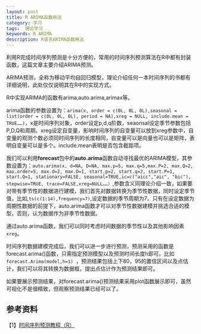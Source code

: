 ```yaml
---
layout: post
title: R ARIMA函数用法
category: 学习
tags:  理论学习        
keywords: R ARIMA
description: R语言ARIMA函数用法
---
```


利用R完成时间序列预测是十分方便的，常用的时间序列预测算法在R中都有封装函数，这篇文章主要介绍ARIMA预测。

ARIMA预测，全称为移动平均自回归模型，理论介绍任何一本时间序列的书都有详细说明，此处仅仅说明其在R中的实现方式。

R中实现ARIMA的函数有arima,auto.arima,arimax等。

arima函数的参数设置为：`arima(x, order = c(0L, 0L, 0L),seasonal = list(order = c(0L, 0L, 0L), period = NA),xreg = NULL, include.mean = TRUE……)`，x是时间序列对象，order设定p,d,q阶数，seaonsal设定季节参数包括P,D,Q和周期，xreg设定自变量，影响时间序列的自变量可以放到xreg参数中，自变量的观测个数必须同时间序列的长度相同，自变量可以是向量也可以是矩阵，表明自变量可以是多个。include.mean表明是否包含截距项。

我们可以利用**forecast**包中的**auto.arima**函数自动寻找最优的ARIMA模型，其参数设置为：`auto.arima(x, d=NA, D=NA, max.p=5, max.q=5,max.P=2, max.Q=2, max.order=5, max.d=2, max.D=1, start.p=2, start.q=2, start.P=1, start.Q=1, stationary=FALSE, seasonal=TRUE,ic=c("aicc","aic", "bic"), stepwise=TRUE, trace=FALSE,xreg=NULL……）`,参数含义同理论介绍一致，如果要对带有季节性的数据进行建模，我们首先对数据转换为季节性数据，同时设定季节值，比如,`ts(c(1:14),frequency=7)`,设定数据的季节周期为7。只有在设定数据为周期性数据的前提下，auto.arima函数才可以对季节性数据建模并挑选合适的模型，否则，认为数据作为非季节性数据。

通过auto.arima函数，我们可以同时考虑时间数据的季节性以及其他影响因素`xreg`。

时间序列数据建模完成后，我们可以进一步进行预测，预测采用的函数是forecast.arima()函数，只需指定预测模型以及预测时间长度h即可。比如`forecast.Arima(model,h=1)	`，预测结果包括上下80，95的置信区间以及点估计，我们可以将其转换为数据框，提出点估计作为预测结果即可。

如果要展示预测结果，对forecast.arima()预测结果采用plot函数展示即可，虽然可视化不是很精致，但观察预测结果已经可以了。

## 参考资料

【1】[时间序列预测教程（R）](https://www.otexts.org/fpp)